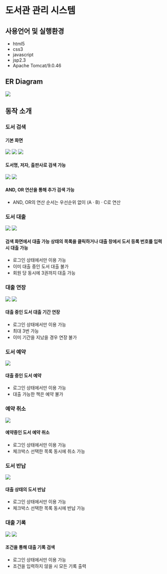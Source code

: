 # 도서관 관리 시스템

## 사용언어 및 실행환경
* html5
* css3
* javascript
* jsp2.3
* Apache Tomcat/9.0.46

## ER Diagram
<image src='https://user-images.githubusercontent.com/54964209/187164836-9b897864-5ea2-492e-bf56-a501b258aac8.png'>

## 동작 소개
### 도서 검색
#### 기본 화면
<image src="https://user-images.githubusercontent.com/54964209/187371619-5d4363a7-d9d1-47e3-88b7-d0dd820f3dc5.png">
<image src="https://user-images.githubusercontent.com/54964209/187372230-95874651-764a-4e7f-a236-0a58a849f2d0.png">
<image src="https://user-images.githubusercontent.com/54964209/187371655-7cd9d2b8-edc9-404b-a512-c73bd10edda0.png">

#### 도서명, 저자, 출판사로 검색 가능  
  
<image src="https://user-images.githubusercontent.com/54964209/187371659-0c0ae84d-8f6e-487f-b5b7-bec9b44aac01.png">
<image src="https://user-images.githubusercontent.com/54964209/187371672-f76b1544-db87-4d95-aa1c-c030e4f7dfe0.png">

#### AND, OR 연산을 통해 추가 검색 가능

* AND, OR의 연산 순서는 우선순위 없이 (A · B) · C로 연산
### 도서 대출
<image src="https://user-images.githubusercontent.com/54964209/187377452-f8e9a90a-c07b-439f-9ee0-3481074fc8bd.png">
<image src="https://user-images.githubusercontent.com/54964209/187377463-e973ba40-260d-4269-bef0-d8d21b1fbc30.png">

#### 검색 화면에서 대출 가능 상태의 목록을 클릭하거나 대출 창에서 도서 등록 번호를 입력 시 대출 가능
* 로그인 상태에서만 이용 가능
* 이미 대출 중인 도서 대출 불가
* 회원 당 동시에 3권까지 대출 가능

### 대출 연장
<image src="https://user-images.githubusercontent.com/54964209/187379375-bfaa9112-66b9-49ff-9845-b60a0135c09b.png">
<image src="https://user-images.githubusercontent.com/54964209/187379393-dff4d387-7721-4cd9-a8e7-1ad98f806722.png">
  
#### 대출 중인 도서 대출 기간 연장   
* 로그인 상태에서만 이용 가능   
* 최대 3번 가능   
* 이미 기간을 지났을 경우 연장 불가

### 도서 예약
<image src="https://user-images.githubusercontent.com/54964209/187381098-63fe4b69-11a1-4632-b256-08c46b395eb2.png">

#### 대출 중인 도서 예약
* 로그인 상태에서만 이용 가능
* 대출 가능한 책은 예약 불가
  
### 예약 취소
<image src="https://user-images.githubusercontent.com/54964209/187381941-6c5da4b3-01c5-4ce2-acbe-94acf03cb019.png">
 
#### 예약중인 도서 예약 취소
* 로그인 상태에서만 이용 가능
* 체크박스 선택한 목록 동시에 취소 가능

### 도서 반납
<image src="https://user-images.githubusercontent.com/54964209/187382577-ce5b8869-d5c0-4a03-af5b-b0abfcf5ddf8.png">
  
#### 대출 상태의 도서 반납
* 로그인 상태에서만 이용 가능
* 체크박스 선택한 목록 동시에 반납 가능
  
### 대출 기록
<image src="https://user-images.githubusercontent.com/54964209/187383947-e0556b15-644f-4fb6-88d3-81d4aa778c3f.png">
<image src="https://user-images.githubusercontent.com/54964209/187383964-20bfbe2a-ad6e-4972-8d59-ee0009a76d67.png">
  
#### 조건을 통해 대출 기록 검색
* 로그인 상태에서만 이용 가능
* 조건을 입력하지 않을 시 모든 기록 출력
